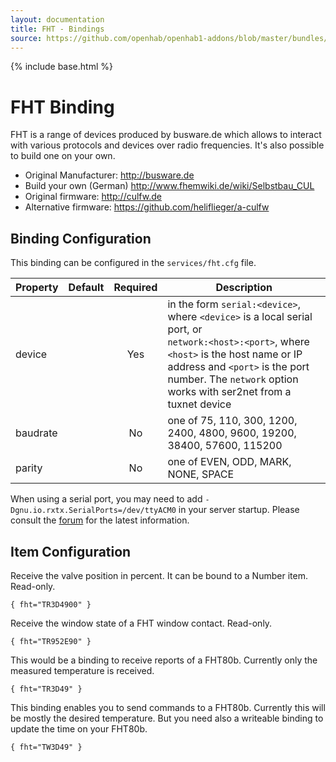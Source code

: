 ```yaml
---
layout: documentation
title: FHT - Bindings
source: https://github.com/openhab/openhab1-addons/blob/master/bundles/binding/org.openhab.binding.fht/README.md
---
```


<!-- Attention authors: Do not edit directly. Please add your changes to the appropriate source repository -->

{% include base.html %}

# FHT Binding

FHT is a range of devices produced by busware.de which allows to interact with various protocols and devices over radio frequencies. It's also possible to build one on your own.


- Original Manufacturer: http://busware.de
- Build your own (German) http://www.fhemwiki.de/wiki/Selbstbau_CUL
- Original firmware: http://culfw.de
- Alternative firmware: https://github.com/heliflieger/a-culfw

## Binding Configuration

This binding can be configured in the `services/fht.cfg` file.

| Property | Default | Required | Description |
|----------|---------|:--------:|-------------|
| device   |         |   Yes    | in the form `serial:<device>`, where `<device>` is a local serial port, or<br/> `network:<host>:<port>`, where `<host>` is the host name or IP address and `<port>` is the port number.  The `network` option works with ser2net from a tuxnet device |
| baudrate |         |   No     | one of 75, 110, 300, 1200, 2400, 4800, 9600, 19200, 38400, 57600, 115200 |
| parity   |         |   No     | one of EVEN, ODD, MARK, NONE, SPACE |

When using a serial port, you may need to add `-Dgnu.io.rxtx.SerialPorts=/dev/ttyACM0` in your server startup.  Please consult the [forum](https://community.openhab.org) for the latest information.

## Item Configuration

Receive the valve position in percent. It can be bound to a Number item.  Read-only.

```
{ fht="TR3D4900" }
```

Receive the window state of a FHT window contact.  Read-only.

```
{ fht="TR952E90" }
```

This would be a binding to receive reports of a FHT80b. Currently only the measured temperature is received.

```
{ fht="TR3D49" }
```

This binding enables you to send commands to a FHT80b. Currently this will be mostly the desired temperature. But you need also a writeable binding to update the time on your FHT80b.

```
{ fht="TW3D49" }
```
